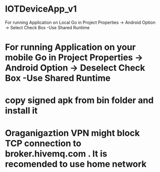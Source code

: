 # IOTDeviceApp_v1
For running Application on Local Go in Project Properties -> Android Option -> Select Check Box -Use Shared Runtime
# For running Application on your mobile Go in Project Properties -> Android Option -> Deselect Check Box -Use Shared Runtime
# copy signed apk from bin folder and install it 
# Oraganigaztion VPN might block TCP connection to broker.hivemq.com . It is recomended to use home network 
